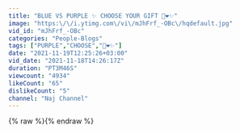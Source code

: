 ```yaml
---
title: "BLUE VS PURPLE ✨ CHOOSE YOUR GIFT 🎁❤️✨"
image: "https:\/\/i.ytimg.com\/vi\/mJhFrf_-OBc\/hqdefault.jpg"
vid_id: "mJhFrf_-OBc"
categories: "People-Blogs"
tags: ["PURPLE","CHOOSE","🎁❤️✨"]
date: "2021-11-19T12:25:26+03:00"
vid_date: "2021-11-18T14:26:17Z"
duration: "PT3M46S"
viewcount: "4934"
likeCount: "65"
dislikeCount: "5"
channel: "Naj Channel"
---
```

{% raw %}{% endraw %}
